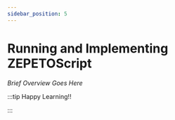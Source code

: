 ```yaml
---
sidebar_position: 5
---
```


# Running and Implementing ZEPETOScript

_Brief Overview Goes Here_

:::tip Happy Learning!!

<QuestButton text="Go To Quest" link="https://app.stackup.dev/quest_page/running-and-implementing-zepetoscript" />

:::
